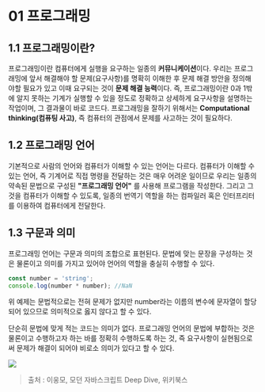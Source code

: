 # 01 프로그래밍

## 1.1 프로그래밍이란?


프로그래밍이란 컴퓨터에게 실행을 요구하는 일종의 **커뮤니케이션**이다.
우리는 프로그래밍에 앞서 해결해야 할 문제(요구사항)를 명확히 이해한 후 문제 해결 방안을 정의해야할 필요가 있고 이때 요구되는 것이 **문제 해결 능력**이다.
즉, 프로그래밍이란 0과 1밖에 알지 못하는 기계가 실행할 수 있을 정도로 정확하고 상세하게 요구사항을 설명하는 작업이며, 그 결과물이 바로 코드다. 프로그래밍을 잘하기 위해서는 **Computational thinking(컴퓨팅 사고)**, 즉 컴퓨터의 관점에서 문제를 사고하는 것이 필요하다.

## 1.2 프로그래밍 언어

기본적으로 사람의 언어와 컴퓨터가 이해할 수 있는 언어는 다르다. 컴퓨터가 이해할 수 있는 언어, 즉 기계어로 직접 명령을 전달하는 것은 매우 어려운 일이므로 우리는 일종의 약속된 문법으로 구성된 **"프로그래밍 언어"** 를 사용해 프로그램을 작성한다. 그리고 그것을 컴퓨터가 이해할 수 있도록, 일종의 번역기 역할을 하는 컴파일러 혹은 인터프리터를 이용하여 컴퓨터에게 전달한다.

## 1.3 구문과 의미

프로그래밍 언어는 구문과 의미의 조합으로 표현된다. 문법에 맞는 문장을 구성하는 것은 물론이고 의미를 가지고 있어야 언어의 역할을 충실히 수행할 수 있다. 

```javascript
const number = 'string';
console.log(number * number); //NaN
```

위 예제는 문법적으로는 전혀 문제가 없지만 number라는 이름의 변수에 문자열이 할당되어 있으므로 의미적으로 옳지 않다고 할 수 있다.

단순히 문법에 맞게 적는 코드는 의미가 없다. 프로그래밍 언어의 문법에 부합하는 것은 물론이고 수행하고자 하는 바를 정확히 수행하도록 하는 것, 즉 요구사항이 실현됨으로써 문제가 해결이 되어야 비로소 의미가 있다고 할 수 있다.



![](https://velog.velcdn.com/images/wlals4264/post/963a2896-623b-42cc-a4a3-d93ec5c440ff/image.jpeg)



> 	출처 : 이웅모, 모던 자바스크립트 Deep Dive, 위키북스
